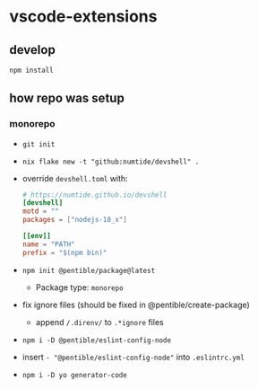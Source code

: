 # vscode-extensions

## develop

```bash
npm install
```

<!-- TODO: document `menu` to see commands -->

<!-- TODO: remove? -->

## how repo was setup

### monorepo

-   `git init`
-   `nix flake new -t "github:numtide/devshell" .`
-   override `devshell.toml` with:

    ```toml
    # https://numtide.github.io/devshell
    [devshell]
    motd = ""
    packages = ["nodejs-18_x"]

    [[env]]
    name = "PATH"
    prefix = "$(npm bin)"
    ```

-   `npm init @pentible/package@latest`
    -   Package type: `monorepo`
-   fix ignore files (should be fixed in @pentible/create-package)
    -   append `/.direnv/` to `.*ignore` files
-   `npm i -D @pentible/eslint-config-node`
-   insert `- "@pentible/eslint-config-node"` into `.eslintrc.yml`
-   `npm i -D yo generator-code`
